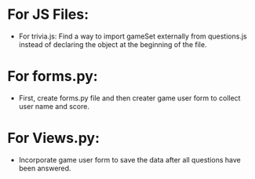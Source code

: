 # For JS Files: 
- For trivia.js: Find a way to import gameSet externally from questions.js instead of declaring the object at the beginning of the file. 

# For forms.py: 
- First, create forms.py file and then creater game user form to collect user name and score. 

# For Views.py: 
- Incorporate game user form to save the data after all questions have been answered.   
